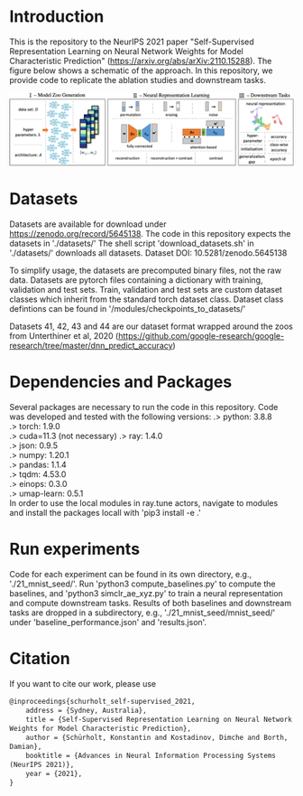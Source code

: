 
# Introduction
This is the repository to the NeurIPS 2021 paper "Self-Supervised Representation Learning on Neural Network Weights for Model Characteristic Prediction" (https://arxiv.org/abs/arXiv:2110.15288). 
The figure below shows a schematic of the approach. In this repository, we provide code to replicate the ablation studies and downstream tasks. 

![Alt text](.figures/scheme_v2.png "Neural Representation Learning Scheme")



# Datasets
Datasets are available for download under https://zenodo.org/record/5645138. The code in this repository expects the datasets in './datasets/' The shell script 'download_datasets.sh' in './datasets/' downloads all datasets.
Dataset DOI: 10.5281/zenodo.5645138

To simplify usage, the datasets are precomputed binary files, not the raw data. Datasets are pytorch files containing a dictionary with training, validation and test sets. Train, validation and test sets are custom dataset classes which inherit from the standard torch dataset class.
Dataset class defintions can be found in '/modules/checkpoints_to_datasets/'

Datasets 41, 42, 43 and 44 are our dataset format wrapped around the zoos from Unterthiner et al, 2020 (https://github.com/google-research/google-research/tree/master/dnn_predict_accuracy)

# Dependencies and Packages
Several packages are necessary to run the code in this repository. Code was developed and tested with the following versions:
.> python: 3.8.8  
.> torch: 1.9.0  
.> cuda=11.3 (not necessary)
.> ray: 1.4.0  
.> json: 0.9.5  
.> numpy: 1.20.1  
.> pandas: 1.1.4  
.> tqdm: 4.53.0  
.> einops: 0.3.0  
.> umap-learn: 0.5.1  
In order to use the local modules in ray.tune actors, navigate to modules and install the packages locall with 'pip3 install -e .'

# Run experiments
Code for each experiment can be found in its own directory, e.g., './21_mnist_seed/'. Run 'python3 compute_baselines.py' to compute the baselines, and 'python3 simclr_ae_xyz.py' to train a neural representation and compute downstream tasks. 
Results of both baselines and downstream tasks are dropped in a subdirectory, e.g., './21_mnist_seed/mnist_seed/' under 'baseline_performance.json' and 'results.json'.

# Citation
If you want to cite our work, please use
```
@inproceedings{schurholt_self-supervised_2021,
	address = {Sydney, Australia},
	title = {Self-Supervised Representation Learning on Neural Network Weights for Model Characteristic Prediction},
	author = {Schürholt, Konstantin and Kostadinov, Dimche and Borth, Damian},
	booktitle = {Advances in Neural Information Processing Systems (NeurIPS 2021)},
	year = {2021},
}
```